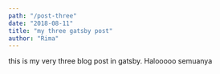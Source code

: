 ```yaml
---
path: "/post-three"
date: "2018-08-11"
title: "my three gatsby post"
author: "Rima"
---
```


this is my very three blog post in gatsby. Halooooo semuanya
